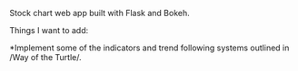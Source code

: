 Stock chart web app built with Flask and Bokeh.

Things I want to add:

*Implement some of the indicators and trend following systems outlined in /Way of the Turtle/.
